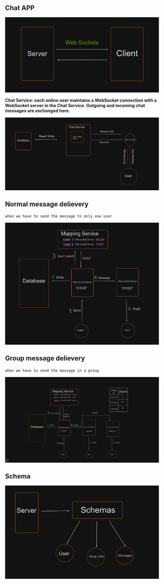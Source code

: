 

## Chat APP

![](./Assest/Screenshot%202023-04-13%20080917.png)

**Chat Service: each online user maintains a WebSocket connection with a WebSocket server in the Chat Service. Outgoing and incoming chat messages are exchanged here.**

![](./Assest/Screenshot%202023-04-15%20121837.png)

## Normal message delievery

`when we have to send the message to only one user`

![](./Assest/Screenshot%202023-04-15%20125632.png)

## Group message delievery

`when we have to send the message in a group `

![](./Assest/Screenshot%202023-04-15%20132526.png)

## Schema

![](./Assest/Screenshot%202023-04-13%20082727.png)
